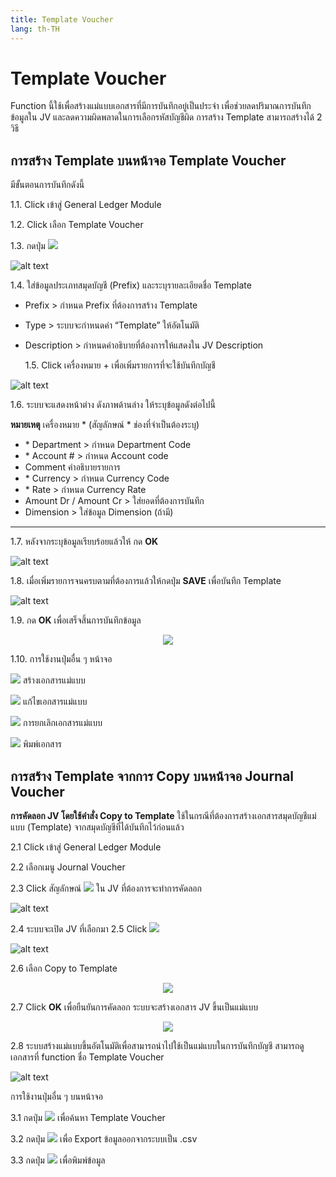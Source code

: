 ```yaml
---
title: Template Voucher
lang: th-TH
---
```


# Template Voucher

Function นี้ใช้เพื่อสร้างแม่แบบเอกสารที่มีการบันทึกอยู่เป็นประจำ เพื่อช่วยลดปริมาณการบันทึกข้อมูลใน JV และลดความผิดพลาดในการเลือกรหัสบัญชีผิด
การสร้าง Template สามารถสร้างได้ 2 วิธี

## การสร้าง Template บนหน้าจอ Template Voucher

มีขั้นตอนการบันทึกดังนี้

1.1. Click เข้าสู่ General Ledger Module

1.2. Click เลือก Template Voucher

1.3. กดปุ่ม <img src="../public/add_icon.png" style="display: inline-block;" />

![alt text](image-25.png)

1.4. ใส่ข้อมูลประเภทสมุดบัญชี (Prefix) และระบุรายละเอียดชื่อ Template

- Prefix > กำหนด Prefix ที่ต้องการสร้าง Template
- Type > ระบบจะกำหนดค่า “Template” ให้อัตโนมัติ
- Description > กำหนดคำอธิบายที่ต้องการให้แสดงใน JV Description

  1.5. Click เครื่องหมาย + เพื่อเพิ่มรายการที่จะใช้บันทึกบัญชี

![alt text](image-26.png)

1.6. ระบบจะแสดงหน้าต่าง ดังภาพด้านล่าง ให้ระบุข้อมูลดังต่อไปนี้

**หมายเหตุ** เครื่องหมาย <span class="asterisk">\*</span>
(สัญลักษณ์ \* ช่องที่จำเป็นต้องระบุ)

- <span class="asterisk">\*</span> Department > กำหนด Department Code
- <span class="asterisk">\*</span> Account # > กำหนด Account code
- Comment คำอธิบายรายการ
- <span class="asterisk">\*</span> Currency > กำหนด Currency Code
- <span class="asterisk">\*</span> Rate > กำหนด Currency Rate
- Amount Dr / Amount Cr > ใส่ยอดที่ต้องการบันทึก
- Dimension > ใส่ข้อมูล Dimension (ถ้ามี)

---

1.7. หลังจากระบุข้อมูลเรียบร้อยแล้วให้ กด **<span class="btn">OK</span>**

![alt text](image-27.png)

1.8. เมื่อเพิ่มรายการจนครบตามที่ต้องการแล้วให้กดปุ่ม **<span class="btn">SAVE</span>** เพื่อบันทึก Template

![alt text](image-28.png)

1.9. กด **<span class="btn">OK</span>** เพื่อเสร็จสิ้นการบันทึกข้อมูล

<p align="center">
    <img src="./image-15.png"  />
</p>

1.10. การใช้งานปุ่มอื่น ๆ หน้าจอ

<img src="../public/add_icon.png" style="display: inline-block;" /> สร้างเอกสารแม่แบบ

<img src="../public/edit_icon.png" style="display: inline-block;" /> แก้ไขเอกสารแม่แบบ

<img src="../public/del_icon.png" style="display: inline-block;" /> การยกเลิกเอกสารแม่แบบ

<img src="../public/print_icon.svg" style="display: inline-block;" /> พิมพ์เอกสาร

## การสร้าง Template จากการ Copy บนหน้าจอ Journal Voucher

**การคัดลอก JV โดยใช้คำสั่ง Copy to Template** ใช้ในกรณีที่ต้องการสร้างเอกสารสมุดบัญชีแม่แบบ (Template) จากสมุดบัญชีที่ได้บันทึกไว้ก่อนแล้ว

2.1 Click เข้าสู่ General Ledger Module

2.2 เลือกเมนู Journal Voucher

2.3 Click สัญลักษณ์ <img src="./image-29.png" style="display: inline-block;" /> ใน JV ที่ต้องการจะทำการคัดลอก

![alt text](image-30.png)

2.4 ระบบจะเปิด JV ที่เลือกมา
2.5 Click <img src="../public/copy_icon.png" style="display: inline-block;" />

![alt text](image-31.png)

2.6 เลือก Copy to Template

<p align="center">
    <img src="./image-32.png"  />
</p>

2.7 Click **<span class="btn">OK</span>** เพื่อยืนยันการคัดลอก ระบบจะสร้างเอกสาร JV ขึ้นเป็นแม่แบบ

<p align="center">
    <img src="./image-4.png"  />
</p>

2.8 ระบบสร้างแม่แบบขึ้นอัตโนมัติเพื่อสามารถนำไปใช้เป็นแม่แบบในการบันทึกบัญชี สามารถดูเอกสารที่ function ชื่อ Template Voucher

![alt text](image-33.png)

การใช้งานปุ่มอื่น ๆ บนหน้าจอ

3.1 กดปุ่ม <img src="../public/search_icon.svg" style="display: inline-block;" /> เพื่อค้นหา Template Voucher

3.2 กดปุ่ม <img src="../public/cloud_download_icon.svg" style="display: inline-block;" /> เพื่อ Export ข้อมูลออกจากระบบเป็น .csv

3.3 กดปุ่ม <img src="../public/print_icon.svg" style="display: inline-block;" /> เพื่อพิมพ์ข้อมูล
